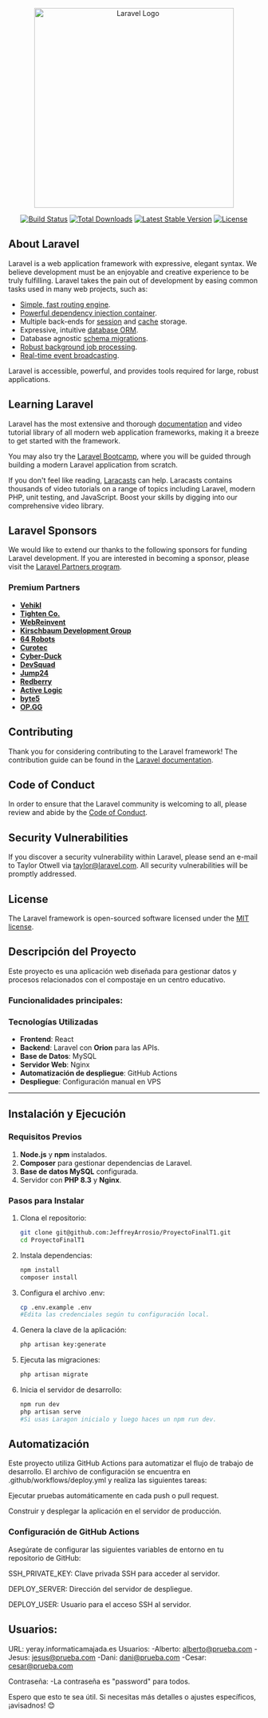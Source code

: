 <p align="center"><a href="https://laravel.com" target="_blank"><img src="https://raw.githubusercontent.com/laravel/art/master/logo-lockup/5%20SVG/2%20CMYK/1%20Full%20Color/laravel-logolockup-cmyk-red.svg" width="400" alt="Laravel Logo"></a></p>

<p align="center">
<a href="https://github.com/laravel/framework/actions"><img src="https://github.com/laravel/framework/workflows/tests/badge.svg" alt="Build Status"></a>
<a href="https://packagist.org/packages/laravel/framework"><img src="https://img.shields.io/packagist/dt/laravel/framework" alt="Total Downloads"></a>
<a href="https://packagist.org/packages/laravel/framework"><img src="https://img.shields.io/packagist/v/laravel/framework" alt="Latest Stable Version"></a>
<a href="https://packagist.org/packages/laravel/framework"><img src="https://img.shields.io/packagist/l/laravel/framework" alt="License"></a>
</p>

## About Laravel

Laravel is a web application framework with expressive, elegant syntax. We believe development must be an enjoyable and creative experience to be truly fulfilling. Laravel takes the pain out of development by easing common tasks used in many web projects, such as:

- [Simple, fast routing engine](https://laravel.com/docs/routing).
- [Powerful dependency injection container](https://laravel.com/docs/container).
- Multiple back-ends for [session](https://laravel.com/docs/session) and [cache](https://laravel.com/docs/cache) storage.
- Expressive, intuitive [database ORM](https://laravel.com/docs/eloquent).
- Database agnostic [schema migrations](https://laravel.com/docs/migrations).
- [Robust background job processing](https://laravel.com/docs/queues).
- [Real-time event broadcasting](https://laravel.com/docs/broadcasting).

Laravel is accessible, powerful, and provides tools required for large, robust applications.

## Learning Laravel

Laravel has the most extensive and thorough [documentation](https://laravel.com/docs) and video tutorial library of all modern web application frameworks, making it a breeze to get started with the framework.

You may also try the [Laravel Bootcamp](https://bootcamp.laravel.com), where you will be guided through building a modern Laravel application from scratch.

If you don't feel like reading, [Laracasts](https://laracasts.com) can help. Laracasts contains thousands of video tutorials on a range of topics including Laravel, modern PHP, unit testing, and JavaScript. Boost your skills by digging into our comprehensive video library.

## Laravel Sponsors

We would like to extend our thanks to the following sponsors for funding Laravel development. If you are interested in becoming a sponsor, please visit the [Laravel Partners program](https://partners.laravel.com).

### Premium Partners

- **[Vehikl](https://vehikl.com/)**
- **[Tighten Co.](https://tighten.co)**
- **[WebReinvent](https://webreinvent.com/)**
- **[Kirschbaum Development Group](https://kirschbaumdevelopment.com)**
- **[64 Robots](https://64robots.com)**
- **[Curotec](https://www.curotec.com/services/technologies/laravel/)**
- **[Cyber-Duck](https://cyber-duck.co.uk)**
- **[DevSquad](https://devsquad.com/hire-laravel-developers)**
- **[Jump24](https://jump24.co.uk)**
- **[Redberry](https://redberry.international/laravel/)**
- **[Active Logic](https://activelogic.com)**
- **[byte5](https://byte5.de)**
- **[OP.GG](https://op.gg)**

## Contributing

Thank you for considering contributing to the Laravel framework! The contribution guide can be found in the [Laravel documentation](https://laravel.com/docs/contributions).

## Code of Conduct

In order to ensure that the Laravel community is welcoming to all, please review and abide by the [Code of Conduct](https://laravel.com/docs/contributions#code-of-conduct).

## Security Vulnerabilities

If you discover a security vulnerability within Laravel, please send an e-mail to Taylor Otwell via [taylor@laravel.com](mailto:taylor@laravel.com). All security vulnerabilities will be promptly addressed.

## License

The Laravel framework is open-sourced software licensed under the [MIT license](https://opensource.org/licenses/MIT).

## Descripción del Proyecto

Este proyecto es una aplicación web diseñada para gestionar datos y procesos relacionados con el compostaje en un centro educativo.

### Funcionalidades principales:

### Tecnologías Utilizadas

- **Frontend**: React
- **Backend**: Laravel con **Orion** para las APIs.
- **Base de Datos**: MySQL
- **Servidor Web**: Nginx
- **Automatización de despliegue**: GitHub Actions
- **Despliegue**: Configuración manual en VPS

---

## Instalación y Ejecución

### Requisitos Previos

1. **Node.js** y **npm** instalados.
2. **Composer** para gestionar dependencias de Laravel.
3. **Base de datos MySQL** configurada.
4. Servidor con **PHP 8.3** y **Nginx**.

### Pasos para Instalar

1. Clona el repositorio:
   ```bash
   git clone git@github.com:JeffreyArrosio/ProyectoFinalT1.git
   cd ProyectoFinalT1
2. Instala dependencias:
   ```bash
   npm install
   composer install
3. Configura el archivo .env:
   ```bash
   cp .env.example .env
   #Edita las credenciales según tu configuración local.
4. Genera la clave de la aplicación:
   ```bash
   php artisan key:generate
5. Ejecuta las migraciones:
   ```bash
   php artisan migrate
6. Inicia el servidor de desarrollo:
   ```bash
   npm run dev
   php artisan serve
   #Si usas Laragon inicialo y luego haces un npm run dev.

## Automatización

Este proyecto utiliza GitHub Actions para automatizar el flujo de trabajo de desarrollo. El archivo de configuración se encuentra en .github/workflows/deploy.yml y realiza las siguientes tareas:

Ejecutar pruebas automáticamente en cada push o pull request.

Construir y desplegar la aplicación en el servidor de producción.

### Configuración de GitHub Actions
Asegúrate de configurar las siguientes variables de entorno en tu repositorio de GitHub:

SSH_PRIVATE_KEY: Clave privada SSH para acceder al servidor.

DEPLOY_SERVER: Dirección del servidor de despliegue.

DEPLOY_USER: Usuario para el acceso SSH al servidor.

## Usuarios:
URL: yeray.informaticamajada.es
Usuarios:
-Alberto: alberto@prueba.com
-Jesus: jesus@prueba.com
-Dani: dani@prueba.com
-Cesar: cesar@prueba.com

Contraseña:
-La contraseña es "password" para todos.

Espero que esto te sea útil. Si necesitas más detalles o ajustes específicos, ¡avisadnos! 😊

